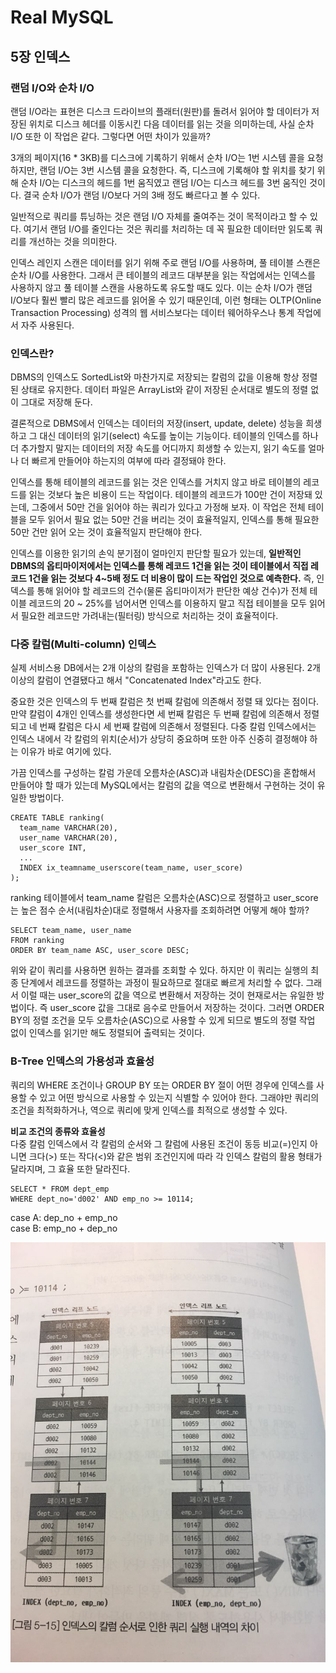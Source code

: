 # Real MySQL
## 5장 인덱스
### 랜덤 I/O와 순차 I/O
랜덤 I/O라는 표현은 디스크 드라이브의 플래터(원판)를 돌려서 읽어야 할 데이터가 저장된 위치로 디스크 헤더를 이동시킨 다음 데이터를 읽는 것을 의미하는데,
사실 순차 I/O 또한 이 작업은 같다. 그렇다면 어떤 차이가 있을까?

3개의 페이지(16 * 3KB)를 디스크에 기록하기 위해서 순차 I/O는 1번 시스템 콜을 요청하지만, 랜덤 I/O는 3번 시스템 콜을 요청한다.
즉, 디스크에 기록해야 할 위치를 찾기 위해 순차 I/O는 디스크의 헤드를 1번 움직였고 랜덤 I/O는 디스크 헤드를 3번 움직인 것이다. 결국 순차 I/O가 랜덤 I/O보다
거의 3배 정도 빠르다고 볼 수 있다.

일반적으로 쿼리를 튜닝하는 것은 랜덤 I/O 자체를 줄여주는 것이 목적이라고 할 수 있다. 여기서 랜덤 I/O를 줄인다는 것은 쿼리를 처리하는 데 꼭 필요한 데이터만
읽도록 쿼리를 개선하는 것을 의미한다.

인덱스 레인지 스캔은 데이터를 읽기 위해 주로 랜덤 I/O를 사용하며, 풀 테이블 스캔은 순차 I/O를 사용한다. 그래서 큰 테이블의 레코드 대부분을 읽는 작업에서는
인덱스를 사용하지 않고 풀 테이블 스캔을 사용하도록 유도할 때도 있다. 이는 순차 I/O가 랜덤 I/O보다 훨씬 빨리 많은 레코드를 읽어올 수 있기 때문인데, 이런 형태는
OLTP(Online Transaction Processing) 성격의 웹 서비스보다는 데이터 웨어하우스나 통계 작업에서 자주 사용된다.

### 인덱스란?
DBMS의 인덱스도 SortedList와 마찬가지로 저장되는 칼럼의 값을 이용해 항상 정렬된 상태로 유지한다. 데이터 파일은 ArrayList와 같이 저장된 순서대로
별도의 정렬 없이 그대로 저장해 둔다.

결론적으로 DBMS에서 인덱스는 데이터의 저장(insert, update, delete) 성능을 희생하고 그 대신 데이터의 읽기(select) 속도를 높이는 기능이다.
테이블의 인덱스를 하나 더 추가할지 말지는 데이터의 저장 속도를 어디까지 희생할 수 있는지, 읽기 속도를 얼마나 더 빠르게 만들어야 하는지의 여부에 따라
결정돼야 한다.

인덱스를 통해 테이블의 레코드를 읽는 것은 인덱스를 거치지 않고 바로 테이블의 레코드를 읽는 것보다 높은 비용이 드는 작업이다. 테이블의 레코드가 100만 건이
저장돼 있는데, 그중에서 50만 건을 읽어야 하는 쿼리가 있다고 가정해 보자. 이 작업은 전체 테이블을 모두 읽어서 필요 없는 50만 건을 버리는 것이 효율적일지,
인덱스를 통해 필요한 50만 건만 읽어 오는 것이 효율적일지 판단해야 한다.

인덱스를 이용한 읽기의 손익 분기점이 얼마인지 판단할 필요가 있는데, **일반적인 DBMS의 옵티마이저에서는 인덱스를 통해 레코드 1건을 읽는 것이 테이블에서
직접 레코드 1건을 읽는 것보다 4~5배 정도 더 비용이 많이 드는 작업인 것으로 예측한다.** 즉, 인덱스를 통해 읽어야 할 레코드의 건수(물론 옵티마이저가 판단한
예상 건수)가 전체 테이블 레코드의 20 ~ 25%를 넘어서면 인덱스를 이용하지 말고 직접 테이블을 모두 읽어서 필요한 레코드만 가려내는(필터링) 방식으로 처리하는 것이 효율적이다.

### 다중 칼럼(Multi-column) 인덱스
실제 서비스용 DB에서는 2개 이상의 칼럼을 포함하는 인덱스가 더 많이 사용된다. 2개 이상의 칼럼이 연결됐다고 해서 "Concatenated Index"라고도 한다.

중요한 것은 인덱스의 두 번째 칼럼은 첫 번째 칼럼에 의존해서 정렬 돼 있다는 점이다. 만약 칼럼이 4개인 인덱스를 생성한다면 세 번째 칼럼은 두 번째 칼럼에
의존해서 정렬되고 네 번째 칼럼은 다시 세 번째 칼럼에 의존해서 정렬된다. 다중 칼럼 인덱스에서는 인덱스 내에서 각 칼럼의 위치(순서)가 상당히 중요하며 또한
아주 신중히 결정해야 하는 이유가 바로 여기에 있다.

가끔 인덱스를 구성하는 칼럼 가운데 오름차순(ASC)과 내림차순(DESC)을 혼합해서 만들어야 할 때가 있는데 MySQL에서는 칼럼의 값을 역으로 변환해서
구현하는 것이 유일한 방법이다.
```
CREATE TABLE ranking(
  team_name VARCHAR(20),
  user_name VARCHAR(20),
  user_score INT,
  ...
  INDEX ix_teamname_userscore(team_name, user_score)
);
```
ranking 테이블에서 team_name 칼럼은 오름차순(ASC)으로 정렬하고 user_score는 높은 점수 순서(내림차순)대로 정렬해서 사용자를 조회하려면
어떻게 해야 할까?

```
SELECT team_name, user_name
FROM ranking
ORDER BY team_name ASC, user_score DESC;
```
위와 같이 쿼리를 사용하면 원하는 결과를 조회할 수 있다. 하지만 이 쿼리는 실행의 최종 단계에서 레코드를 정렬하는 과정이 필요하므로 절대로 빠르게 처리할 수 없다.
그래서 이럴 때는 user_score의 값을 역으로 변환해서 저장하는 것이 현재로서는 유일한 방법이다. 즉 user_score 값을 그대로 음수로 만들어서 저장하는 것이다.
그러면 ORDER BY의 정렬 조건을 모두 오름차순(ASC)으로 사용할 수 있게 되므로 별도의 정렬 작업 없이 인덱스를 읽기만 해도 정렬되어 출력되는 것이다.

### B-Tree 인덱스의 가용성과 효율성
쿼리의 WHERE 조건이나 GROUP BY 또는 ORDER BY 절이 어떤 경우에 인덱스를 사용할 수 있고 어떤 방식으로 사용할 수 있는지 식별할 수 있어야 한다.
그래야만 쿼리의 조건을 최적화하거나, 역으로 쿼리에 맞게 인덱스를 최적으로 생성할 수 있다.

**비교 조건의 종류와 효율성**<br>
다중 칼럼 인덱스에서 각 칼럼의 순서와 그 칼럼에 사용된 조건이 동등 비교(=)인지 아니면 크다(>) 또는 작다(<)와 같은 범위 조건인지에 따라 각 인덱스
칼럼의 활용 형태가 달라지며, 그 효율 또한 달라진다.
```
SELECT * FROM dept_emp
WHERE dept_no='d002' AND emp_no >= 10114;
```
case A: dep_no + emp_no<br>
case B: emp_no + dep_no<br>

![](/assets/realmysql_index1.jpeg)


